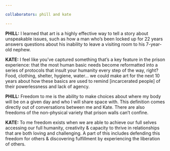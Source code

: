 ```yaml
---

collaborators: phill and kate

---
```


**PHILL:** I learned that art is a highly effective way to tell a story about unspeakable issues, such as how a man who’s been locked up for 22 years answers questions about his inability to leave a visiting room to his 7-year-old nephew. 

**KATE:** I feel like you’ve captured something that’s a key feature in the prison experience: that the most human basic needs become reformatted into a series of protocols that insult your humanity every step of the way, right? Food, clothing, shelter, hygiene, water… we could make art for the next 10 years about how these basics are used to remind [incarcerated people] of their powerlessness and lack of agency.

**PHILL:** Freedom to me is the ability to make choices about where my body will be on a given day and who I will share space with. This definition comes directly out of conversations between me and Kate. There are also freedoms of the non-physical variety that prison walls can’t confine. 

**KATE:** To me freedom exists when we are able to achieve our full selves accessing our full humanity, creativity & capacity to thrive in relationships that are both loving and challenging. A part of this includes defending this freedom for others & discovering fulfillment by experiencing the liberation of others. 
